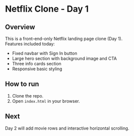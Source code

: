 # Netflix Clone - Day 1

## Overview
This is a front-end-only Netflix landing page clone (Day 1).  
Features included today:
- Fixed navbar with Sign In button
- Large hero section with background image and CTA
- Three info cards section
- Responsive basic styling

## How to run
1. Clone the repo.
2. Open `index.html` in your browser.

## Next
Day 2 will add movie rows and interactive horizontal scrolling.
